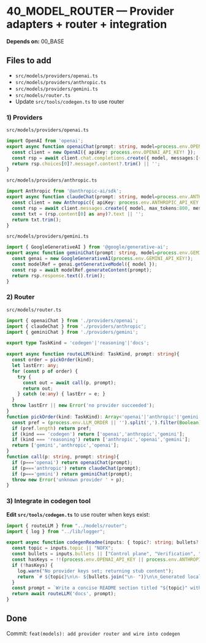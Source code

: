 # 40_MODEL_ROUTER — Provider adapters + router + integration

**Depends on:** 00_BASE

## Files to add
- `src/models/providers/openai.ts`
- `src/models/providers/anthropic.ts`
- `src/models/providers/gemini.ts`
- `src/models/router.ts`
- Update `src/tools/codegen.ts` to use router

### 1) Providers
`src/models/providers/openai.ts`
```ts
import OpenAI from 'openai';
export async function openaiChat(prompt: string, model=process.env.OPENAI_MODEL || 'gpt-4o-mini') {
  const client = new OpenAI({ apiKey: process.env.OPENAI_API_KEY! });
  const rsp = await client.chat.completions.create({ model, messages:[{role:'user',content:prompt}], temperature:0.2, max_tokens:800 });
  return rsp.choices[0]?.message?.content?.trim() || '';
}
```

`src/models/providers/anthropic.ts`
```ts
import Anthropic from '@anthropic-ai/sdk';
export async function claudeChat(prompt: string, model=process.env.ANTHROPIC_MODEL || 'claude-3-5-sonnet-latest'){
  const client = new Anthropic({ apiKey: process.env.ANTHROPIC_API_KEY! });
  const rsp = await client.messages.create({ model, max_tokens:800, messages:[{role:'user', content: prompt}]});
  const txt = (rsp.content[0] as any)?.text || '';
  return txt.trim();
}
```

`src/models/providers/gemini.ts`
```ts
import { GoogleGenerativeAI } from '@google/generative-ai';
export async function geminiChat(prompt: string, model=process.env.GEMINI_MODEL || 'gemini-1.5-pro'){
  const genai = new GoogleGenerativeAI(process.env.GEMINI_API_KEY!);
  const modelRef = genai.getGenerativeModel({ model });
  const rsp = await modelRef.generateContent(prompt);
  return rsp.response.text().trim();
}
```

### 2) Router
`src/models/router.ts`
```ts
import { openaiChat } from './providers/openai';
import { claudeChat } from './providers/anthropic';
import { geminiChat } from './providers/gemini';

export type TaskKind = 'codegen'|'reasoning'|'docs';

export async function routeLLM(kind: TaskKind, prompt: string){
  const order = pickOrder(kind);
  let lastErr: any;
  for (const p of order) {
    try {
      const out = await call(p, prompt);
      return out;
    } catch (e:any) { lastErr = e; }
  }
  throw lastErr || new Error('no provider succeeded');
}
function pickOrder(kind: TaskKind): Array<'openai'|'anthropic'|'gemini'> {
  const pref = (process.env.LLM_ORDER || '').split(',').filter(Boolean) as any[];
  if (pref.length) return pref;
  if (kind === 'codegen') return ['openai','anthropic','gemini'];
  if (kind === 'reasoning') return ['anthropic','openai','gemini'];
  return ['gemini','anthropic','openai'];
}
function call(p: string, prompt: string){
  if (p==='openai') return openaiChat(prompt);
  if (p==='anthropic') return claudeChat(prompt);
  if (p==='gemini') return geminiChat(prompt);
  throw new Error('unknown provider ' + p);
}
```

### 3) Integrate in codegen tool
**Edit `src/tools/codegen.ts`** to use router when keys exist:
```ts
import { routeLLM } from "../models/router";
import { log } from "../lib/logger";

export async function codegenReadme(inputs: { topic?: string; bullets?: string[] } = {}): Promise<string> {
  const topic = inputs.topic || "NOFX";
  const bullets = inputs.bullets || ["Control plane", "Verification", "Workers"];
  const hasKeys = !!(process.env.OPENAI_API_KEY || process.env.ANTHROPIC_API_KEY || process.env.GEMINI_API_KEY);
  if (!hasKeys) {
    log.warn("No provider keys set; returning stub content");
    return `# ${topic}\n\n- ${bullets.join("\n- ")}\n\n_Generated locally without LLM._\n`;
  }
  const prompt = `Write a concise README section titled "${topic}" with bullet points: ${bullets.join(", ")}. Keep it tight.`;
  return await routeLLM('docs', prompt);
}
```

## Done
Commit: `feat(models): add provider router and wire into codegen`
